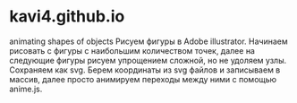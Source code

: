 # kavi4.github.io
animating shapes of objects
Рисуем фигуры в Adobe illustrator. Начинаем рисовать с фигуры с наибольшим количеством точек, далее на следующие фигуры рисуем упрощением сложной, но не удоляем узлы. Сохраняем как svg. Берем координаты из svg файлов и записываем в массив, далее просто анимируем переходы между ними с помощью anime.js.
